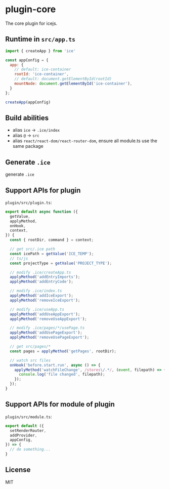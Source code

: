 # plugin-core

The core plugin for icejs.

## Runtime in `src/app.ts`

```js
import { createApp } from 'ice'

const appConfig = {
  app: {
    // default: ice-container
    rootId: 'ice-container',
    // default: document.getElementById(rootId)
    mountNode: document.getElementById('ice-container'),
  }
};

createApp(appConfig)
```

## Build abilities

- alias `ice` -> `.ice/index`
- alias `@` -> `src`
- alias `react/react-dom/react-router-dom`, ensure all module.ts use the same package

## Generate `.ice`

generate `.ice`

## Support APIs for plugin

`plugin/src/plugin.ts`:

```js
export default async function ({
  getValue,
  applyMethod,
  onHook,
  context,
}) {
  const { rootDir, command } = context;

  // get src/.ice path
  const icePath = getValue('ICE_TEMP');
  // ts/js
  const projectType = getValue('PROJECT_TYPE');

  // modify .ice/createApp.ts
  applyMethod('addEntryImports');
  applyMethod('addEntryCode');

  // modify .ice/index.ts
  applyMethod('addIceExport');
  applyMethod('removeIceExport');

  // modify .ice/useApp.ts
  applyMethod('addUseAppExport');
  applyMethod('removeUseAppExport');

  // modify .ice/pages/*/usePage.ts
  applyMethod('addUsePageExport');
  applyMethod('removeUsePageExport');

  // get src/pages/*
  const pages = applyMethod('getPages', rootDir);

  // watch src files
  onHook('before.start.run', async () => {
    applyMethod('watchFileChange', /stores\/.*/, (event, filepath) => {
      console.log('file changed', filepath);
    });
  });
}
```

## Support APIs for module of plugin

`plugin/src/module.ts`:

```js
export default ({
  setRenderRouter,
  addProvider,
  appConfig,
}) => {
  // do something...
}
```

## License

MIT
